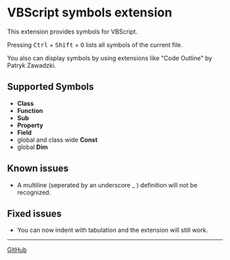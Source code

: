 # VBScript symbols extension

This extension provides symbols for VBScript.

Pressing <kbd>Ctrl</kbd> + <kbd>Shift</kbd> + <kbd>O</kbd> lists all symbols of the current file.

You also can display symbols by using extensions like "Code Outline" by Patryk Zawadzki.

## Supported Symbols

- __Class__
- __Function__
- __Sub__
- __Property__
- __Field__
- global and class wide __Const__
- global __Dim__

## Known issues

- A multiline (seperated by an underscore _ ) definition will not be recognized.


## Fixed issues

- You can now indent with tabulation and the extension will still work.

---

[GitHub](https://github.com/Luncher91/VBScript-vscode)
